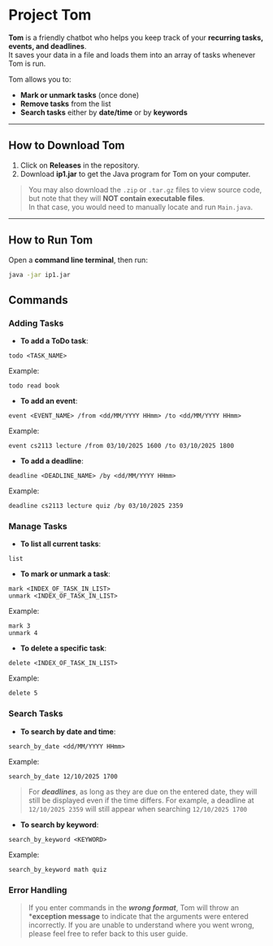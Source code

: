 # Project Tom

**Tom** is a friendly chatbot who helps you keep track of your **recurring tasks, events, and deadlines**.  
It saves your data in a file and loads them into an array of tasks whenever Tom is run.  

Tom allows you to:  
- **Mark or unmark tasks** (once done)  
- **Remove tasks** from the list  
- **Search tasks** either by **date/time** or by **keywords**  

---

## How to Download Tom

1. Click on **Releases** in the repository.  
2. Download **ip1.jar** to get the Java program for Tom on your computer.  

> You may also download the `.zip` or `.tar.gz` files to view source code,  
> but note that they will **NOT contain executable files**.  
> In that case, you would need to manually locate and run `Main.java`.  

---

## How to Run Tom

Open a **command line terminal**, then run:

```bash
java -jar ip1.jar
```
## Commands

### Adding Tasks

- **To add a ToDo task**:
```
todo <TASK_NAME>
```
Example:
```
todo read book
```
- **To add an event**:
```
event <EVENT_NAME> /from <dd/MM/YYYY HHmm> /to <dd/MM/YYYY HHmm>
```
Example:
```
event cs2113 lecture /from 03/10/2025 1600 /to 03/10/2025 1800
```
- **To add a deadline**:
```
deadline <DEADLINE_NAME> /by <dd/MM/YYYY HHmm>
```
Example:
```
deadline cs2113 lecture quiz /by 03/10/2025 2359
```
### Manage Tasks

- **To list all current tasks**:
```
list
```
- **To mark or unmark a task**:
```
mark <INDEX_OF_TASK_IN_LIST>
unmark <INDEX_OF_TASK_IN_LIST>
```
Example:
```
mark 3
unmark 4
```
- **To delete a specific task**:
```
delete <INDEX_OF_TASK_IN_LIST>
```
Example:
```
delete 5
```

### Search Tasks
- **To search by date and time**:
```
search_by_date <dd/MM/YYYY HHmm>
```
Example:
```
search_by_date 12/10/2025 1700
```

> For ***deadlines***, as long as they are due on the entered date,
they will still be displayed even if the time differs.
For example, a deadline at ```12/10/2025 2359``` will still appear when searching ```12/10/2025 1700```

- **To search by keyword**:
```
search_by_keyword <KEYWORD>
```
Example:
```
search_by_keyword math quiz
```

### Error Handling
> If you enter commands in the ***wrong format***, Tom will throw an ***exception message** to indicate that the arguments were entered incorrectly. If you are unable to understand where you went wrong, please feel free to refer back to this user guide. 
 









